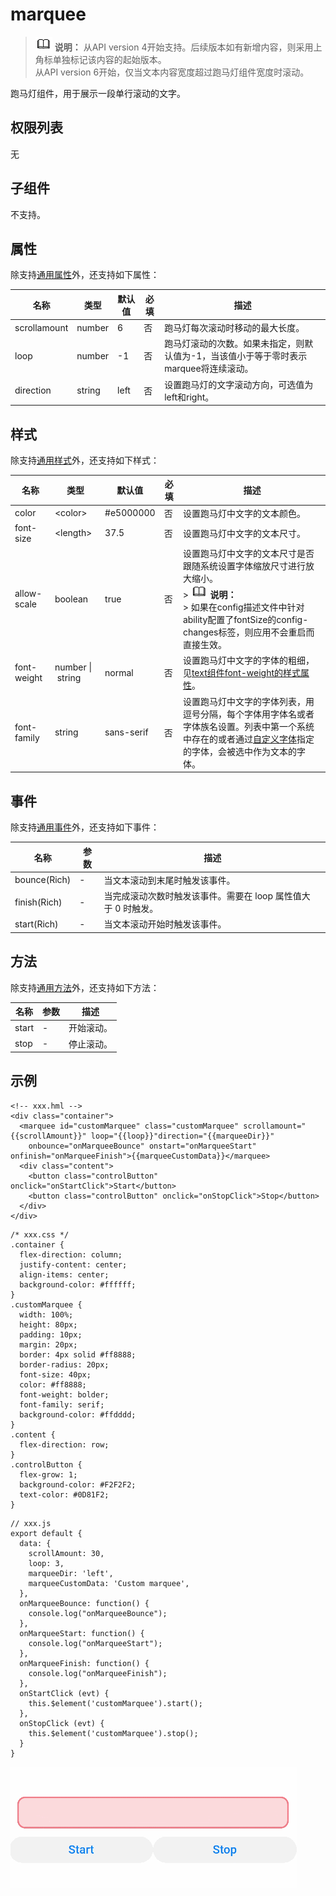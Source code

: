 # marquee

> ![icon-note.gif](public_sys-resources/icon-note.gif) **说明：**
> 从API version 4开始支持。后续版本如有新增内容，则采用上角标单独标记该内容的起始版本。<br>
> 从API version 6开始，仅当文本内容宽度超过跑马灯组件宽度时滚动。

跑马灯组件，用于展示一段单行滚动的文字。

## 权限列表

无


## 子组件

不支持。


## 属性

除支持[通用属性](../arkui-js/js-components-common-attributes.md)外，还支持如下属性：

| 名称 | 类型 | 默认值 | 必填 | 描述 |
| -------- | -------- | -------- | -------- | -------- |
| scrollamount | number | 6 | 否 | 跑马灯每次滚动时移动的最大长度。 |
| loop | number | -1 | 否 | 跑马灯滚动的次数。如果未指定，则默认值为-1，当该值小于等于零时表示marquee将连续滚动。 |
| direction | string | left | 否 | 设置跑马灯的文字滚动方向，可选值为left和right。 |


## 样式

除支持[通用样式](../arkui-js/js-components-common-styles.md)外，还支持如下样式：

| 名称 | 类型 | 默认值 | 必填 | 描述 |
| -------- | -------- | -------- | -------- | -------- |
| color | &lt;color&gt; | \#e5000000 | 否 | 设置跑马灯中文字的文本颜色。 |
| font-size | &lt;length&gt; | 37.5 | 否 | 设置跑马灯中文字的文本尺寸。 |
| allow-scale | boolean | true | 否 | 设置跑马灯中文字的文本尺寸是否跟随系统设置字体缩放尺寸进行放大缩小。<br/>>&nbsp;![icon-note.gif](public_sys-resources/icon-note.gif)&nbsp;**说明：**<br/>>&nbsp;如果在config描述文件中针对ability配置了fontSize的config-changes标签，则应用不会重启而直接生效。 |
| font-weight | number&nbsp;\|&nbsp;string | normal | 否 | 设置跑马灯中文字的字体的粗细，见[text组件font-weight的样式属性](../arkui-js/js-components-basic-text.md#样式)。 |
| font-family | string | sans-serif | 否 | 设置跑马灯中文字的字体列表，用逗号分隔，每个字体用字体名或者字体族名设置。列表中第一个系统中存在的或者通过[自定义字体](../arkui-js/js-components-common-customizing-font.md)指定的字体，会被选中作为文本的字体。 |


## 事件

除支持[通用事件](../arkui-js/js-components-common-events.md)外，还支持如下事件：

| 名称 | 参数 | 描述 |
| -------- | -------- | -------- |
| bounce(Rich) | - | 当文本滚动到末尾时触发该事件。 |
| finish(Rich) | - | 当完成滚动次数时触发该事件。需要在&nbsp;loop&nbsp;属性值大于&nbsp;0&nbsp;时触发。 |
| start(Rich) | - | 当文本滚动开始时触发该事件。 |

## 方法

除支持[通用方法](../arkui-js/js-components-common-methods.md)外，还支持如下方法：

| 名称 | 参数 | 描述 |
| -------- | -------- | -------- |
| start | - | 开始滚动。 |
| stop | - | 停止滚动。 |


## 示例

```
<!-- xxx.hml -->
<div class="container">
  <marquee id="customMarquee" class="customMarquee" scrollamount="{{scrollAmount}}" loop="{{loop}}"direction="{{marqueeDir}}"
    onbounce="onMarqueeBounce" onstart="onMarqueeStart" onfinish="onMarqueeFinish">{{marqueeCustomData}}</marquee>
  <div class="content">
    <button class="controlButton" onclick="onStartClick">Start</button>
    <button class="controlButton" onclick="onStopClick">Stop</button>
  </div>
</div>
```

```
/* xxx.css */
.container {
  flex-direction: column;
  justify-content: center;
  align-items: center;
  background-color: #ffffff;
}
.customMarquee {
  width: 100%;
  height: 80px;
  padding: 10px;
  margin: 20px;
  border: 4px solid #ff8888;
  border-radius: 20px;
  font-size: 40px;
  color: #ff8888;
  font-weight: bolder;
  font-family: serif;
  background-color: #ffdddd;
}
.content {
  flex-direction: row;
}
.controlButton {
  flex-grow: 1;
  background-color: #F2F2F2;
  text-color: #0D81F2;
}
```

```
// xxx.js
export default {
  data: {
    scrollAmount: 30,
    loop: 3,
    marqueeDir: 'left',
    marqueeCustomData: 'Custom marquee',
  },
  onMarqueeBounce: function() {
    console.log("onMarqueeBounce");
  },
  onMarqueeStart: function() {
    console.log("onMarqueeStart");
  },
  onMarqueeFinish: function() {
    console.log("onMarqueeFinish");
  },
  onStartClick (evt) {
    this.$element('customMarquee').start();
  },
  onStopClick (evt) {
    this.$element('customMarquee').stop();
  }
}
```

![zh-cn_image_0000001127284934](figures/zh-cn_image_0000001127284934.gif)


